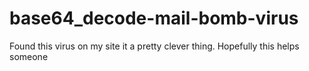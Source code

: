 # base64_decode-mail-bomb-virus

Found this virus on my site it a pretty clever thing.
Hopefully this helps someone
